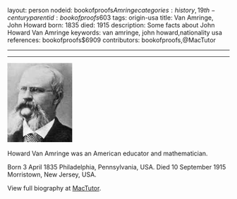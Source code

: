 layout: person
nodeid: bookofproofs$Amringe
categories: history,19th-century
parentid: bookofproofs$603
tags: origin-usa
title: Van Amringe, John Howard
born: 1835
died: 1915
description: Some facts about John Howard Van Amringe
keywords: van amringe, john howard,nationality usa
references: bookofproofs$6909
contributors: bookofproofs,@MacTutor

---


---

![Amringe.jpg](https://github.com/bookofproofs/bookofproofs.github.io/blob/main/_sources/_assets/images/portraits/Amringe.jpg?raw=true)

Howard Van Amringe was an American educator and mathematician.

Born 3 April 1835 Philadelphia, Pennsylvania, USA. Died 10 September 1915 Morristown, New Jersey, USA.


View full biography at [MacTutor](https://mathshistory.st-andrews.ac.uk/Biographies/Amringe/).